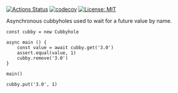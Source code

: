 [![Actions Status](https://github.com/bigeasy/cubbyhole/workflows/Node%20CI/badge.svg)](https://github.com/bigeasy/cubbyhole/actions)
[![codecov](https://codecov.io/gh/bigeasy/cubbyhole/branch/master/graph/badge.svg)](https://codecov.io/gh/bigeasy/cubbyhole)
[![License: MIT](https://img.shields.io/badge/License-MIT-yellow.svg)](https://opensource.org/licenses/MIT)

Asynchronous cubbyholes used to wait for a future value by name.

```
const cubby = new Cubbyhole

async main () {
    const value = await cubby.get('3.0')
    assert.equal(value, 1)
    cubby.remove('3.0')
}

main()

cubby.put('3.0', 1)
```
